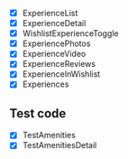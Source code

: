 - [x] ExperienceList
- [x] ExperienceDetail
- [x] WishlistExperienceToggle
- [x] ExperiencePhotos
- [x] ExperienceVideo
- [x] ExperienceReviews
- [x] ExperienceInWishlist
- [x] Experiences

## Test code

- [x] TestAmenities
- [x] TestAmenitiesDetail
